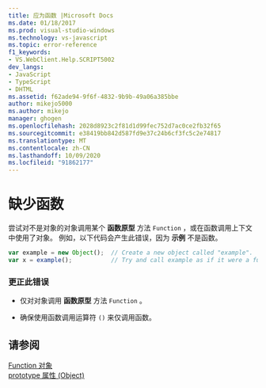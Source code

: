 ```yaml
---
title: 应为函数 |Microsoft Docs
ms.date: 01/18/2017
ms.prod: visual-studio-windows
ms.technology: vs-javascript
ms.topic: error-reference
f1_keywords:
- VS.WebClient.Help.SCRIPT5002
dev_langs:
- JavaScript
- TypeScript
- DHTML
ms.assetid: f62ade94-9f6f-4832-9b9b-49a06a385bbe
author: mikejo5000
ms.author: mikejo
manager: ghogen
ms.openlocfilehash: 2028d8923c2f81d1d99fec752d7ac0ce2fb32f65
ms.sourcegitcommit: e38419bb842d587fd9e37c24b6cf3fc5c2e74817
ms.translationtype: MT
ms.contentlocale: zh-CN
ms.lasthandoff: 10/09/2020
ms.locfileid: "91862177"
---
```

# <a name="function-expected"></a>缺少函数
尝试对不是对象的对象调用某个 **函数原型** 方法 `Function` ，或在函数调用上下文中使用了对象。 例如，以下代码会产生此错误，因为 **示例** 不是函数。  
  
```JavaScript  
var example = new Object();  // Create a new object called "example".  
var x = example();           // Try and call example as if it were a function.  
```  
  
### <a name="to-correct-this-error"></a>更正此错误  
  
- 仅对对象调用 **函数原型** 方法 `Function` 。  
  
- 确保使用函数调用运算符 `()` 来仅调用函数。  
  
## <a name="see-also"></a>请参阅  
 [Function 对象](https://developer.mozilla.org/docs/Web/JavaScript/Reference/Global_Objects/Function)   
 [prototype 属性 (Object)](https://developer.mozilla.org/docs/Web/JavaScript/Reference/Global_Objects/Object)